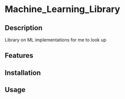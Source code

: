 # Machine_Learning_Library

## Description

Library on ML implementations for me to look up

## Features

## Installation

## Usage